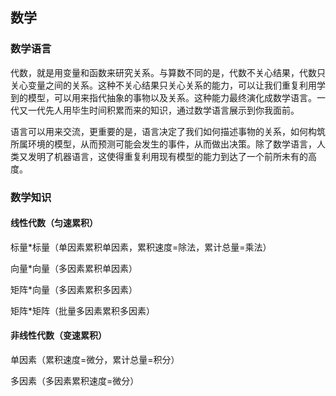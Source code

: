 ## 数学

### 数学语言

代数，就是用变量和函数来研究关系。与算数不同的是，代数不关心结果，代数只关心变量之间的关系。这种不关心结果只关心关系的能力，可以让我们重复利用学到的模型，可以用来指代抽象的事物以及关系。这种能力最终演化成数学语言。一代又一代先人用毕生时间积累而来的知识，通过数学语言展示到你我面前。

语言可以用来交流，更重要的是，语言决定了我们如何描述事物的关系，如何构筑所属环境的模型，从而预测可能会发生的事件，从而做出决策。除了数学语言，人类又发明了机器语言，这使得重复利用现有模型的能力到达了一个前所未有的高度。

### 数学知识

#### 线性代数（匀速累积）

标量*标量（单因素累积单因素，累积速度=除法，累计总量=乘法）

向量*向量（多因素累积单因素）

矩阵*向量（多因素累积多因素）

矩阵*矩阵（批量多因素累积多因素）

#### 非线性代数（变速累积）

单因素（累积速度=微分，累计总量=积分）

多因素（多因素累积速度=微分）